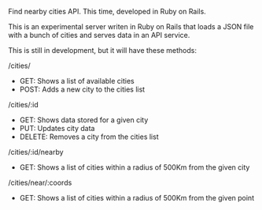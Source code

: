 Find nearby cities API. This time, developed in Ruby on Rails.

This is an experimental server writen in Ruby on Rails that loads a JSON file with a bunch of cities and serves data in an API service.

This is still in development, but it will have these methods:

/cities/

 - GET: Shows a list of available cities
 - POST: Adds a new city to the cities list

/cities/:id

 - GET: Shows data stored for a given city
 - PUT: Updates city data
 - DELETE: Removes a city from the cities list

/cities/:id/nearby

 - GET: Shows a list of cities within a radius of 500Km from the given city

/cities/near/:coords

 - GET: Shows a list of cities within a radius of 500Km from the given point

